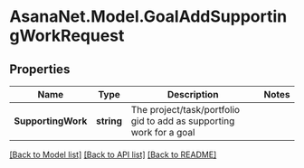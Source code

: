 # AsanaNet.Model.GoalAddSupportingWorkRequest

## Properties

Name | Type | Description | Notes
------------ | ------------- | ------------- | -------------
**SupportingWork** | **string** | The project/task/portfolio gid to add as supporting work for a goal | 

[[Back to Model list]](../README.md#documentation-for-models) [[Back to API list]](../README.md#documentation-for-api-endpoints) [[Back to README]](../README.md)

